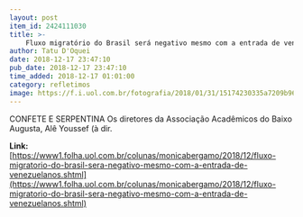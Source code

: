 ```yaml
---
layout: post
item_id: 2424111030
title: >-
    Fluxo migratório do Brasil será negativo mesmo com a entrada de venezuelanos
author: Tatu D'Oquei
date: 2018-12-17 23:47:10
pub_date: 2018-12-17 23:47:10
time_added: 2018-12-17 01:01:00
category: refletimos
image: https://f.i.uol.com.br/fotografia/2018/01/31/15174230335a7209b96e07c_1517423033_3x2_rt.jpg
---
```


CONFETE E SERPENTINA Os diretores da Associação Acadêmicos do Baixo Augusta, ​Alê Youssef (à dir.

**Link:** [https://www1.folha.uol.com.br/colunas/monicabergamo/2018/12/fluxo-migratorio-do-brasil-sera-negativo-mesmo-com-a-entrada-de-venezuelanos.shtml](https://www1.folha.uol.com.br/colunas/monicabergamo/2018/12/fluxo-migratorio-do-brasil-sera-negativo-mesmo-com-a-entrada-de-venezuelanos.shtml)

